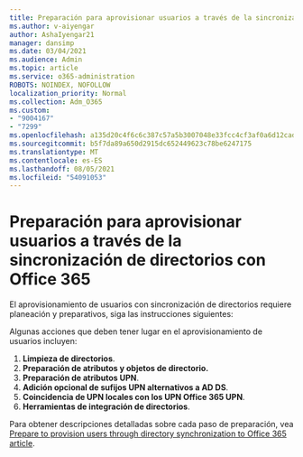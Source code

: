```yaml
---
title: Preparación para aprovisionar usuarios a través de la sincronización de directorios con Office 365
ms.author: v-aiyengar
author: AshaIyengar21
manager: dansimp
ms.date: 03/04/2021
ms.audience: Admin
ms.topic: article
ms.service: o365-administration
ROBOTS: NOINDEX, NOFOLLOW
localization_priority: Normal
ms.collection: Adm_O365
ms.custom:
- "9004167"
- "7299"
ms.openlocfilehash: a135d20c4f6c6c387c57a5b3007048e33fcc4cf3af0a6d12cad91b62d53463c7
ms.sourcegitcommit: b5f7da89a650d2915dc652449623c78be6247175
ms.translationtype: MT
ms.contentlocale: es-ES
ms.lasthandoff: 08/05/2021
ms.locfileid: "54091053"
---
```

# <a name="prepare-to-provision-users-through-directory-synchronization-to-office-365"></a>Preparación para aprovisionar usuarios a través de la sincronización de directorios con Office 365

El aprovisionamiento de usuarios con sincronización de directorios requiere planeación y preparativos, siga las instrucciones siguientes:

Algunas acciones que deben tener lugar en el aprovisionamiento de usuarios incluyen:
1. **Limpieza de directorios**.
1. **Preparación de atributos y objetos de directorio.**
1. **Preparación de atributos UPN**.
1. **Adición opcional de sufijos UPN alternativos a AD DS**.
1. **Coincidencia de UPN locales con los UPN Office 365 UPN**.
1. **Herramientas de integración de directorios**.

Para obtener descripciones detalladas sobre cada paso de preparación, vea [Prepare to provision users through directory synchronization to Office 365 article](https://aka.ms/office365assistantprovisionuserstooffice365).